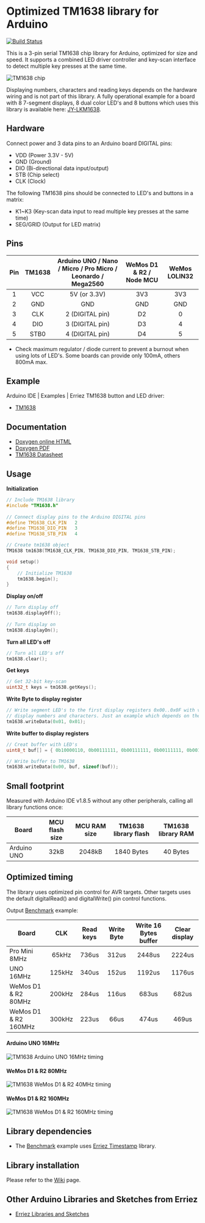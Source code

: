 # Optimized TM1638 library for Arduino
[![Build Status](https://travis-ci.org/Erriez/ErriezTM1638.svg?branch=master)](https://travis-ci.org/Erriez/ErriezTM1638)

This is a 3-pin serial TM1638 chip library for Arduino, optimized for size and speed. It supports a combined LED driver controller and key-scan interface to detect multiple key presses at the same time.

![TM1638 chip](https://raw.githubusercontent.com/Erriez/ErriezTM1638/master/extras/TM1638_pins.jpg)

Displaying numbers, characters and reading keys depends on the hardware wiring and is not part of this library. A fully operational example for a board with 8 7-segment displays, 8 dual color LED's and 8 buttons which uses this library is available here: [JY-LKM1638](https://github.com/Erriez/ErriezLKM1638).


## Hardware

Connect power and 3 data pins to an Arduino board DIGITAL pins:
* VDD (Power 3.3V - 5V)
* GND (Ground)
* DIO (Bi-directional data input/output)
* STB (Chip select)
* CLK (Clock)

The following TM1638 pins should be connected to LED's and buttons in a matrix:  
* K1~K3 (Key-scan data input to read multiple key presses at the same time)
* SEG/GRID (Output for LED matrix)


## Pins

| Pin  | TM1638 | Arduino UNO / Nano / Micro / Pro Micro / Leonardo / Mega2560 | WeMos D1 & R2 / Node MCU | WeMos LOLIN32 |
| :--: | :----: | :----------------------------------------------------------: | :----------------------: | :-----------: |
|  1   |  VCC   |                         5V (or 3.3V)                         |           3V3            |      3V3      |
|  2   |  GND   |                             GND                              |           GND            |      GND      |
|  3   |  CLK   |                       2 (DIGITAL pin)                        |            D2            |       0       |
|  4   |  DIO   |                       3 (DIGITAL pin)                        |            D3            |       4       |
|  5   |  STB0  |                       4 (DIGITAL pin)                        |            D4            |       5       |

* Check maximum regulator / diode current to prevent a burnout when using lots of LED's. Some boards can provide only 100mA, others 800mA max.


## Example

Arduino IDE | Examples | Erriez TM1638 button and LED driver:

* [TM1638](https://github.com/Erriez/ErriezTM1638/blob/master/examples/TM1638/TM1638.ino)


## Documentation

- [Doxygen online HTML](https://Erriez.github.io/ErriezTM1638)
- [Doxygen PDF](https://github.com/Erriez/ErriezTM1638/raw/gh-pages/latex/ErriezTM1638.pdf)
- [TM1638 Datasheet](https://github.com/Erriez/ErriezTM1638/blob/master/extras/TM1638_datasheet.pdf)


## Usage

**Initialization**

```c++
// Include TM1638 library
#include "TM1638.h"
  
// Connect display pins to the Arduino DIGITAL pins
#define TM1638_CLK_PIN   2
#define TM1638_DIO_PIN   3
#define TM1638_STB_PIN   4

// Create tm1638 object
TM1638 tm1638(TM1638_CLK_PIN, TM1638_DIO_PIN, TM1638_STB_PIN);

void setup()
{
    // Initialize TM1638
    tm1638.begin();
}
```

**Display on/off**

```c++
// Turn display off
tm1638.displayOff();
  
// Turn display on
tm1638.displayOn();
```

**Turn all LED's off**

```c++
// Turn all LED's off
tm1638.clear();
```

**Get keys**

```c++
// Get 32-bit key-scan
uint32_t keys = tm1638.getKeys();
```

**Write Byte to display register**

```c++
// Write segment LED's to the first display registers 0x00..0x0F with value 0x00..0xff to
// display numbers and characters. Just an example which depends on the hardware:
tm1638.writeData(0x01, 0x01);
```

**Write buffer to display registers**

```c++
// Creat buffer with LED's
uint8_t buf[] = { 0b10000110, 0b00111111, 0b00111111, 0b00111111, 0b00111111, 0b00111111};

// Write buffer to TM1638
tm1638.writeData(0x00, buf, sizeof(buf));
```

## Small footprint

Measured with Arduino IDE v1.8.5 without any other peripherals, calling all library functions once:

| Board       | MCU flash size | MCU RAM size | TM1638 library flash | TM1638 library RAM |
| ----------- | :------------: | :----------: | :------------------: | :----------------: |
| Arduino UNO |      32kB      |    2048kB    |      1840 Bytes      |      40 Bytes      |

## Optimized timing

The library uses optimized pin control for AVR targets. Other targets uses the default digitalRead() and digitalWrite() pin control functions.

Output [Benchmark](https://github.com/Erriez/ErriezTM1638/blob/master/examples/Benchmark/Benchmark.ino) example:

| Board                |  CLK   | Read keys | Write Byte | Write 16 Bytes buffer | Clear display |
| -------------------- | :----: | :-------: | :--------: | :-------------------: | :-----------: |
| Pro Mini 8MHz        | 65kHz  |   736us   |   312us    |        2448us         |    2224us     |
| UNO 16MHz            | 125kHz |   340us   |   152us    |        1192us         |    1176us     |
| WeMos D1 & R2 80MHz  | 200kHz |   284us   |   116us    |         683us         |     682us     |
| WeMos D1 & R2 160MHz | 300kHz |   223us   |    66us    |         474us         |     469us     |

#### Arduino UNO 16MHz

![TM1638 Arduino UNO 16MHz timing](https://raw.githubusercontent.com/Erriez/ErriezTM1638/master/extras/TM1638_timing_Arduino_UNO_16MHz.png)

#### WeMos D1 & R2 80MHz

![TM1638 WeMos D1 & R2 40MHz timing](https://raw.githubusercontent.com/Erriez/ErriezTM1638/master/extras/TM1638_timing_WeMos_D1_R2_80MHz.png)

#### WeMos D1 & R2 160MHz

![TM1638 WeMos D1 & R2 160MHz timing](https://raw.githubusercontent.com/Erriez/ErriezTM1638/master/extras/TM1638_timing_WeMos_D1_R2_160MHz.png)

## Library dependencies

- The [Benchmark](https://github.com/Erriez/ErriezTM1638/blob/master/examples/Benchmark/Benchmark.ino) example uses [Erriez Timestamp](https://github.com/Erriez/ErriezTimestamp) library.


## Library installation

Please refer to the [Wiki](https://github.com/Erriez/ErriezArduinoLibrariesAndSketches/wiki) page.


## Other Arduino Libraries and Sketches from Erriez

* [Erriez Libraries and Sketches](https://github.com/Erriez/ErriezArduinoLibrariesAndSketches)
